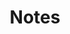---
layout: articles
title: Notes
permalink: /notes
pagination:
  enabled: true
  collection: notes
  sort_field: 'date'
  sort_reverse: true
---